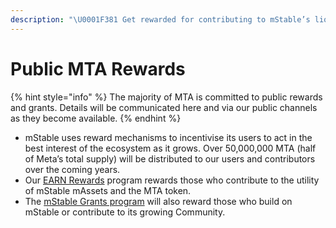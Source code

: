 ```yaml
---
description: "\U0001F381 Get rewarded for contributing to mStable’s liquidity and utility, or by building on our platform"
---
```


# Public MTA Rewards

{% hint style="info" %}
The majority of MTA is committed to public rewards and grants. Details will be communicated here and via our public channels as they become available.
{% endhint %}

* mStable uses reward mechanisms to incentivise its users to act in the best interest of the ecosystem as it grows. Over 50,000,000 MTA \(half of Meta’s total supply\) will be distributed to our users and contributors over the coming years. 
* Our [EARN Rewards](ecosystem.md) program rewards those who contribute to the utility of mStable mAssets and the MTA token.
* The [mStable Grants program](../grants-program.md) will also reward those who build on mStable or contribute to its growing Community.

